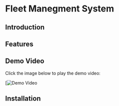# Fleet Manegment System

## Introduction


## Features

## Demo Video

Click the image below to play the demo video:

[![Demo Video](https://youtu.be/Jgt5kz8P6h4)

## Installation


```bash

